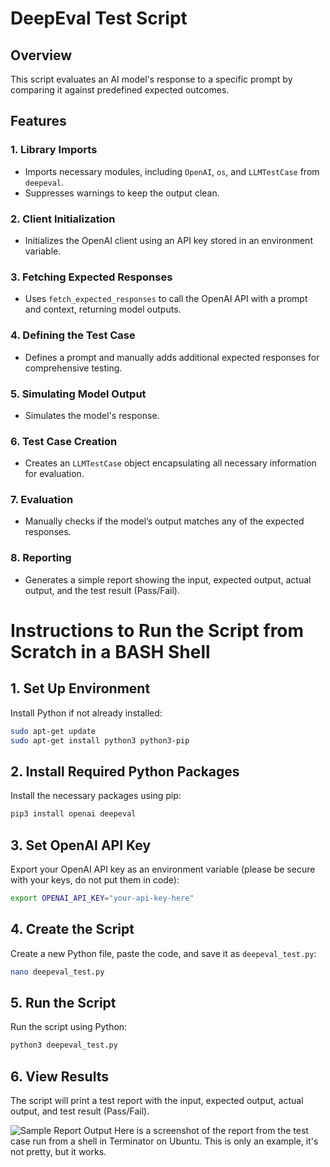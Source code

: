 # DeepEval Test Script

## Overview

This script evaluates an AI model's response to a specific prompt by comparing it against predefined expected outcomes.

## Features

### 1. Library Imports
- Imports necessary modules, including `OpenAI`, `os`, and `LLMTestCase` from `deepeval`.
- Suppresses warnings to keep the output clean.

### 2. Client Initialization
- Initializes the OpenAI client using an API key stored in an environment variable.

### 3. Fetching Expected Responses
- Uses `fetch_expected_responses` to call the OpenAI API with a prompt and context, returning model outputs.

### 4. Defining the Test Case
- Defines a prompt and manually adds additional expected responses for comprehensive testing.

### 5. Simulating Model Output
- Simulates the model's response.

### 6. Test Case Creation
- Creates an `LLMTestCase` object encapsulating all necessary information for evaluation.

### 7. Evaluation
- Manually checks if the model’s output matches any of the expected responses.

### 8. Reporting
- Generates a simple report showing the input, expected output, actual output, and the test result (Pass/Fail).

# Instructions to Run the Script from Scratch in a BASH Shell

## 1. Set Up Environment

Install Python if not already installed:

```bash
sudo apt-get update
sudo apt-get install python3 python3-pip
```

## 2. Install Required Python Packages

Install the necessary packages using pip:

```bash
pip3 install openai deepeval
```

## 3. Set OpenAI API Key

Export your OpenAI API key as an environment variable (please be secure with your keys, do not put them in code):

```bash
export OPENAI_API_KEY="your-api-key-here"
```

## 4. Create the Script

Create a new Python file, paste the code, and save it as `deepeval_test.py`:

```bash
nano deepeval_test.py
```

## 5. Run the Script

Run the script using Python:

```bash
python3 deepeval_test.py
```

## 6. View Results

The script will print a test report with the input, expected output, actual output, and test result (Pass/Fail).

![Sample Report Output](https://github.com/jadm11/deepeval_test/blob/main/report.png)
Here is a screenshot of the report from the test case run from a shell in Terminator on Ubuntu. This is only an example, it's not pretty, but it works. 
